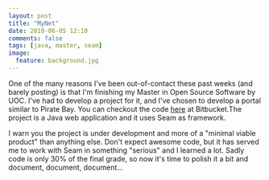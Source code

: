 ```yaml
---
layout: post
title: "MyNet"
date: 2010-06-05 12:10
comments: false
tags: [java, master, seam]
image:
  feature: background.jpg
---
```

One of the many reasons I've been out-of-contact these past weeks (and barely posting) is that I'm finishing my Master in Open Source Software by UOC. I've had to develop a project for it, and I've chosen to develop a portal similar to Pirate Bay. You can checkout the code [here](https://bitbucket.org/pvillega/mynet) at Bitbucket.The project is a Java web application and it uses Seam as framework.

<!-- more -->

I warn you the project is under development and more of a "minimal viable product" than anything else. Don't expect awesome code, but it has served me to work with Seam in something "serious" and I learned a lot. Sadly code is only 30% of the final grade, so now it's time to polish it a bit and document, document, document...


